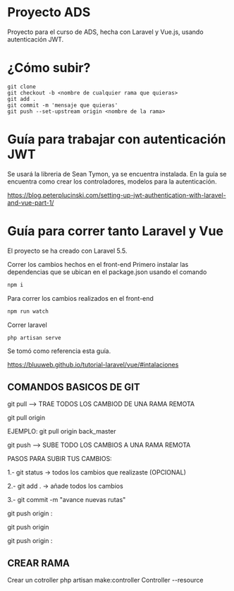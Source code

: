 # Proyecto ADS
Proyecto para el curso de ADS, hecha con Laravel y Vue.js, usando autenticación JWT.

# ¿Cómo subir?
```git
git clone
git checkout -b <nombre de cualquier rama que quieras>
git add .
git commit -m 'mensaje que quieras'
git push --set-upstream origin <nombre de la rama>
```
# Guía para trabajar con autenticación JWT
Se usará la libreria de Sean Tymon, ya se encuentra instalada.
En la guía se encuentra como crear los controladores, modelos para la autenticación.

https://blog.peterplucinski.com/setting-up-jwt-authentication-with-laravel-and-vue-part-1/

# Guía para correr tanto Laravel y Vue
El proyecto se ha creado con Laravel 5.5.

Correr los cambios hechos en el front-end
Primero instalar las dependencias que se ubican en el package.json usando el comando
```JavaScript
npm i
```
Para correr los cambios realizados en el front-end
```JavaScript
npm run watch
```
Correr laravel
```PHP
php artisan serve
```
Se tomó como referencia esta guía.

https://bluuweb.github.io/tutorial-laravel/vue/#intalaciones



## COMANDOS BASICOS DE GIT

git pull --> TRAE TODOS LOS CAMBIOD DE UNA RAMA REMOTA

git pull origin <ramaRemota>  

EJEMPLO: 
git pull origin back_master  

git push --> SUBE TODO LOS CAMBIOS A UNA RAMA REMOTA

PASOS PARA SUBIR TUS CAMBIOS: 

1.- git status -> todos los cambios que realizaste (OPCIONAL)

<!-- git add readme.md -> un cambio en especifico -->

2.- git add . -> añade todos los cambios 

3.- git commit -m "avance nuevas rutas"

git push origin <tuRama>:<ramaRemota>

git push origin <tuRAMA>

git push origin <tuRAMA>:<ramaRemota>

## CREAR RAMA 



Crear un cotroller
php artisan make:controller <nameController>Controller --resource
